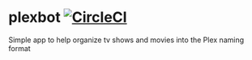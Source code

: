 # plexbot [![CircleCI](https://circleci.com/gh/danesparza/plexbot.svg?style=svg)](https://circleci.com/gh/danesparza/plexbot)
Simple app to help organize tv shows and movies into the Plex naming format
